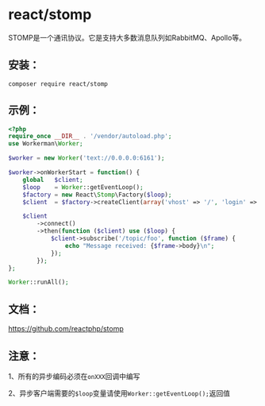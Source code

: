 # react/stomp

STOMP是一个通讯协议。它是支持大多数消息队列如RabbitMQ、Apollo等。

## 安装：
```
composer require react/stomp
```

## 示例：

```php
<?php
require_once __DIR__ . '/vendor/autoload.php';
use Workerman\Worker;

$worker = new Worker('text://0.0.0.0:6161');

$worker->onWorkerStart = function() {
    global   $client;
    $loop    = Worker::getEventLoop();
    $factory = new React\Stomp\Factory($loop);
    $client  = $factory->createClient(array('vhost' => '/', 'login' => 'guest', 'passcode' => 'guest'));

    $client
        ->connect()
        ->then(function ($client) use ($loop) {
            $client->subscribe('/topic/foo', function ($frame) {
                echo "Message received: {$frame->body}\n";
            });
        });
};

Worker::runAll();
```

## 文档：
https://github.com/reactphp/stomp

## 注意：
1、所有的异步编码必须在```onXXX```回调中编写

2、异步客户端需要的```$loop```变量请使用```Worker::getEventLoop();```返回值



